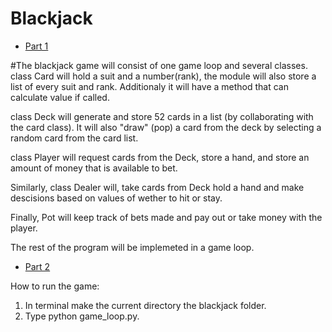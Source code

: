 # Blackjack

* [Part 1](README_1.md)

#The blackjack game will consist of one game loop and several classes.
class Card will hold a suit and a number(rank), the module will also store a
list of every suit and rank. Additionaly it will have a method that can
calculate value if called.

class Deck will generate and store 52 cards in a list
(by collaborating with the card class). It will also "draw" (pop) a card from
the deck by selecting a random card from the card list.

class Player will request cards from the Deck, store a hand, and store an
amount of money that is available to bet.

Similarly, class Dealer will, take cards from Deck hold a hand and make
descisions based on values of wether to hit or stay.

Finally, Pot will keep track of bets made and pay out or take money with the
player.

The rest of the program will be implemeted in a game loop.


* [Part 2](README_2.md)

How to run the game:
  1. In terminal make the current directory the blackjack folder.
  2. Type python game_loop.py.
